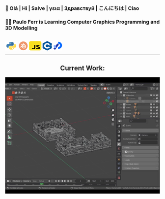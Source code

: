   <h3>👋 Olá | Hi | Salve | γεια | Здравствуй | こんにちは | Ciao </h3>
  <h3>🧩🧱 Paulo Ferr is Learning Computer Graphics Programming and 3D Modelling</h3>
  <br/>

<!-- Languages icons -->
<div style="display: inline_block">
  <img align="center" alt="python-icon" height="30" width="40"  
       src="https://raw.githubusercontent.com/devicons/devicon/master/icons/python/python-original.svg">
   <img align="center" alt="blender3d" height="30" width="30"
       src="blender.svg" />
  <img align="center" alt="javascript" height="30" width="40"
       src="javascript_icon.svg" />
  <img align="center" alt="c-plus-plus" height="30" width="30"
       src="c_icon.png" />
  <img align="center" alt="processing4" height="30" width="30"
       src="Processing_2021_logo.svg" />
 </div>
 
-----------------------------------------------------------------------------------------------------------------------------

<div align="center">
<h2> Current Work: </h2>
  <img src="work01.gif" alt="work-preview"/>
</div> 






<!--
**pauloferrti/pauloferrti** is a ✨ _special_ ✨ repository because its `README.md` (this file) appears on your GitHub profile.

Here are some ideas to get you started:

- 🔭 I’m currently working on ...
- 🌱 I’m currently learning ...
- 👯 I’m looking to collaborate on ...
- 🤔 I’m looking for help with ...
- 💬 Ask me about ...
- 📫 How to reach me: ...
- 😄 Pronouns: ...
- ⚡ Fun fact: ...
-->
